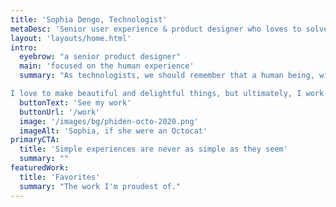 ```yaml
---
title: 'Sophia Dengo, Technologist'
metaDesc: 'Senior user experience & product designer who loves to solve hard problems.'
layout: 'layouts/home.html'
intro:
  eyebrow: "a senior product designer"
  main: 'focused on the human experience'
  summary: "As technologists, we should remember that a human being, with their own unique experiences and needs, is at the end of everything we make.

I love to make beautiful and delightful things, but ultimately, I work to increase inclusivity and access to digital services, to simplify tools, and to make the products I touch more satisfying to use."
  buttonText: 'See my work'
  buttonUrl: '/work'
  image: '/images/bg/phiden-octo-2020.png'
  imageAlt: 'Sophia, if she were an Octocat'
primaryCTA:
  title: 'Simple experiences are never as simple as they seem'
  summary: ""
featuredWork:
  title: 'Favorites'
  summary: "The work I'm proudest of."
---
```

